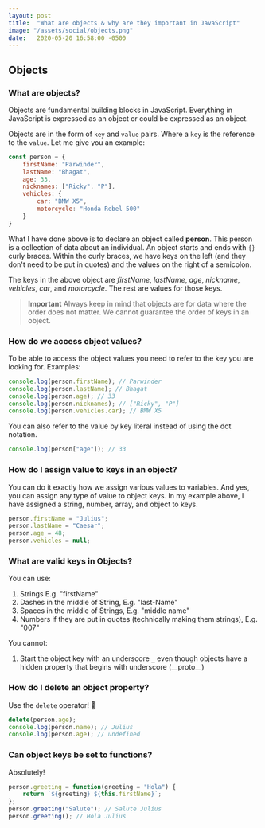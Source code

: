 ```yaml
---
layout: post
title:  "What are objects & why are they important in JavaScript"
image: "/assets/social/objects.png"
date:   2020-05-20 16:58:00 -0500
---
```


## Objects

### What are objects?

Objects are fundamental building blocks in JavaScript. Everything in JavaScript is expressed as an object or could be expressed as an object.

Objects are in the form of `key` and `value` pairs. Where a `key` is the reference to the `value`. Let me give you an example:

```javascript
const person = {
    firstName: "Parwinder",
    lastName: "Bhagat",
    age: 33,
    nicknames: ["Ricky", "P"],
    vehicles: {
        car: "BMW X5",
        motorcycle: "Honda Rebel 500"
    }
}
```

What I have done above is to declare an object called **person**. This person is a collection of data about an individual. An object starts and ends with `{}` curly braces. Within the curly braces, we have keys on the left (and they don't need to be put in quotes) and the values on the right of a semicolon.

The keys in the above object are *firstName*, *lastName*, *age*, *nickname*, *vehicles*, *car*, and *motorcycle*. The rest are values for those keys.

> **Important** Always keep in mind that objects are for data where the order does not matter. We cannot guarantee the order of keys in an object.

### How do we access object values?

To be able to access the object values you need to refer to the key you are looking for. Examples:

```javascript
console.log(person.firstName); // Parwinder
console.log(person.lastName); // Bhagat
console.log(person.age); // 33
console.log(person.nicknames); // ["Ricky", "P"]
console.log(person.vehicles.car); // BMW X5
```

You can also refer to the value by key literal instead of using the dot notation.

```javascript
console.log(person["age"]); // 33
```

### How do I assign value to keys in an object?

You can do it exactly how we assign various values to variables. And yes, you can assign any type of value to object keys. In my example above, I have assigned a string, number, array, and object to keys.

```javascript
person.firstName = "Julius";
person.lastName = "Caesar";
person.age = 48;
person.vehicles = null;
```

### What are valid keys in Objects?

You can use:

1. Strings E.g. "firstName"
2. Dashes in the middle of String, E.g. "last-Name"
3. Spaces in the middle of Strings, E.g. "middle name"
4. Numbers if they are put in quotes (technically making them strings), E.g. "007"

You cannot:

1. Start the object key with an underscore `_` even though objects have a hidden property that begins with underscore (\_\_proto__)

### How do I delete an object property?

Use the `delete` operator! 🙂

```javascript
delete(person.age);
console.log(person.name); // Julius
console.log(person.age); // undefined
```

### Can object keys be set to functions?

Absolutely!

```javascript
person.greeting = function(greeting = "Hola") {
    return `${greeting} ${this.firstName}`;
};
person.greeting("Salute"); // Salute Julius
person.greeting(); // Hola Julius
```
